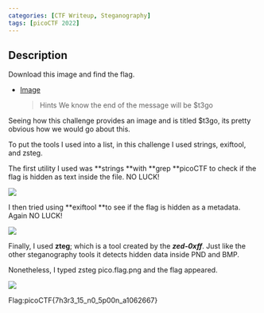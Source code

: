```yaml
---
categories: [CTF Writeup, Steganography]
tags: [picoCTF 2022]
---
```


## Description

Download this image and find the flag.

- [Image](https://artifacts.picoctf.net/c/422/pico.flag.png)
  > Hints
  > We know the end of the message will be $t3go

Seeing how this challenge provides an image and is titled $t3go, its pretty obvious how we would go about this.

To put the tools I used into a list, in this challenge I used strings, exiftool, and zsteg.

The first utility I used was **strings **with **grep **picoCTF to check if the flag is hidden as text inside the file. NO LUCK!

![](https://cdn-images-1.medium.com/max/2000/1*IZbCpE1z5v3exkzVderhng.png)

I then tried using **exiftool **to see if the flag is hidden as a metadata. Again NO LUCK!

![](https://cdn-images-1.medium.com/max/2000/1*GMeeh6pDXsyoteOP9UAquA.png)

Finally, I used **zteg**; which is a tool created by the **_zed-0xff_**. Just like the other steganography tools it detects hidden data inside PND and BMP.

Nonetheless, I typed zsteg pico.flag.png and the flag appeared.

![](https://cdn-images-1.medium.com/max/2472/1*taaXhRdegFiQOZGFp3zXlA.png)

Flag:picoCTF{7h3r3_15_n0_5p00n_a1062667}
